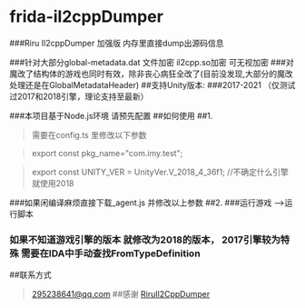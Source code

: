 # frida-il2cppDumper

###Riru Il2cppDumper 加强版 内存里直接dump出源码信息

###针对大部分global-metadata.dat 文件加密 il2cpp.so加密 可无视加密
###对魔改了结构体的游戏也同时有效，除非丧心病狂全改了(目前没发现,大部分的魔改处理还是在GlobalMetadataHeader)
##支持Unity版本:
###2017-2021  （仅测试过2017和2018引擎，理论支持至最新）


###本项目基于Node.js环境 请预先配置
##如何使用
##1.
> 需要在config.ts 里修改以下参数



> export  const pkg_name="com.imy.test";

> export const UNITY_VER = UnityVer.V_2018_4_36f1; //不确定什么引擎就使用2018


###如果闲编译麻烦直接下载_agent.js 并修改以上参数
##2.
###运行游戏 -->运行脚本


### 如果不知道游戏引擎的版本 就修改为2018的版本， 2017引擎较为特殊 需要在IDA中手动查找FromTypeDefinition


##联系方式
> 295238641@qq.com 
##感谢
[RiruIl2CppDumper ](https://github.com/Perfare/Riru-Il2CppDumper.git)

